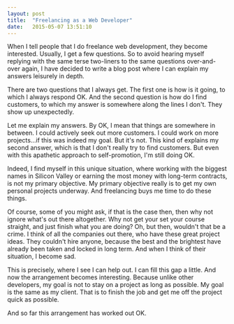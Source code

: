 ```yaml
---
layout: post
title:  "Freelancing as a Web Developer"
date:   2015-05-07 13:51:10
---
```


When I tell people that I do freelance web development, they become interested. Usually, I get a few questions. So to avoid hearing myself replying with the same terse two-liners to the same questions over-and-over again, I have decided to write a blog post where I can explain my answers leisurely in depth.

There are two questions that I always get. The first one is how is it going, to which I always respond OK. And the second question is how do I find customers, to which my answer is somewhere along the lines I don't. They show up unexpectedly.

Let me explain my answers. By OK, I mean that things are somewhere in between. I could actively seek out more customers. I could work on more projects...if this was indeed my goal. But it's not. This kind of explains my second answer, which is that I don't really try to find customers. But even with this apathetic approach to self-promotion, I'm still doing OK.

Indeed, I find myself in this unique situation, where working with the biggest names in Silicon Valley or earning the most money with long-term contracts, is not my primary objective. My primary objective really is to get my own personal projects underway. And freelancing buys me time to do these things.

Of course, some of you might ask, if that is the case then, then why not ignore what's out there altogether. Why not get your set your course straight, and just finish what you are doing? Oh, but then, wouldn't that be a crime. I think of all the companies out there, who have these great project ideas. They couldn't hire anyone, because the best and the brightest have already been taken and locked in long term. And when I think of their situation, I become sad.

This is precisely, where I see I can help out. I can fill this gap a little. And now the arrangement becomes interesting. Because unlike other developers, my goal is not to stay on a project as long as possible. My goal is the same as my client. That is to finish the job and get me off the project quick as possible.

And so far this arrangement has worked out OK.

